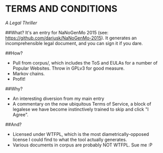 # TERMS AND CONDITIONS
*A Legal Thriller*

##What?
It's an entry for NaNoGenMo 2015 (see: https://github.com/dariusk/NaNoGenMo-2015).  It generates an incomprehensible legal document, and you can sign it if you dare.

##How?
* Pull from corpus/, which includes the ToS and EULAs for a number of Popular Websites.  Throw in GPLv3 for good measure.
* Markov chains.
* Profit!

##Why?
* An interesting diversion from my main entry
* A commentary on the now ubiquitous Terms of Service, a block of legalese we have become instinctively trained to skip and click "I Agree".

##And?
* Licensed under WTFPL, which is the most diametrically-opposed license I could find to what the tool actually generates.
* Various documents in corpus are probably NOT WTFPL.  Sue me :P